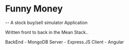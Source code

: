 # Funny Money

-- A stock buy/sell simulator Application

Written front to back in the Mean Stack..

BackEnd - MongoDB
Server - Express.JS
Client - Angular


